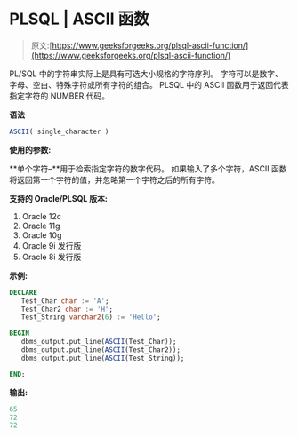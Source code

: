 # PLSQL | ASCII 函数

> 原文:[https://www.geeksforgeeks.org/plsql-ascii-function/](https://www.geeksforgeeks.org/plsql-ascii-function/)

PL/SQL 中的字符串实际上是具有可选大小规格的字符序列。
字符可以是数字、字母、空白、特殊字符或所有字符的组合。
PLSQL 中的 ASCII 函数用于返回代表指定字符的 NUMBER 代码。

**语法**

```sql
ASCII( single_character )
```

**使用的参数:**

**单个字符–**用于检索指定字符的数字代码。
如果输入了多个字符，ASCII 函数将返回第一个字符的值，并忽略第一个字符之后的所有字符。

**支持的 Oracle/PLSQL 版本:**

1.  Oracle 12c
2.  Oracle 11g
3.  Oracle 10g
4.  Oracle 9i 发行版
5.  Oracle 8i 发行版

**示例:**

```sql
DECLARE 
   Test_Char char := 'A';
   Test_Char2 char := 'H';
   Test_String varchar2(6) := 'Hello';

BEGIN 
   dbms_output.put_line(ASCII(Test_Char)); 
   dbms_output.put_line(ASCII(Test_Char2)); 
   dbms_output.put_line(ASCII(Test_String)); 

END; 
```

**输出:**

```sql
65
72
72
```